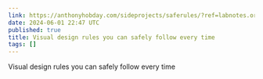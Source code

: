 ```yaml
---
link: https://anthonyhobday.com/sideprojects/saferules/?ref=labnotes.org
date: 2024-06-01 22:47 UTC
published: true
title: Visual design rules you can safely follow every time
tags: []
---
```


Visual design rules you can safely follow every time
